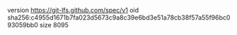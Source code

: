 version https://git-lfs.github.com/spec/v1
oid sha256:c4955d1671b7fa023d5673c9a8c39e6bd3e51a78cb38f57a55f96bc093059bb0
size 8095
